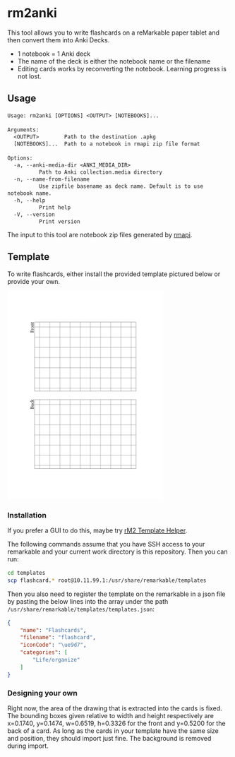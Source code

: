 # rm2anki

This tool allows you to write flashcards on a reMarkable paper tablet and then convert them into Anki Decks.

* 1 notebook = 1 Anki deck
* The name of the deck is either the notebook name or the filename
* Editing cards works by reconverting the notebook. Learning progress is not lost.


## Usage

```
Usage: rm2anki [OPTIONS] <OUTPUT> [NOTEBOOKS]...

Arguments:
  <OUTPUT>        Path to the destination .apkg
  [NOTEBOOKS]...  Path to a notebook in rmapi zip file format

Options:
  -a, --anki-media-dir <ANKI_MEDIA_DIR>
          Path to Anki collection.media directory
  -n, --name-from-filename
          Use zipfile basename as deck name. Default is to use notebook name.
  -h, --help
          Print help
  -V, --version
          Print version
```

The input to this tool are notebook zip files generated by [rmapi](https://github.com/juruen/rmapi).

## Template
To write flashcards, either install the provided template pictured below or provide your own.

<img src="./template/flashcard.png" style="width: 40ch;">

### Installation

If you prefer a GUI to do this, maybe try [rM2 Template Helper](https://www.freeremarkabletools.com/).

The following commands assume that you have SSH access to your remarkable and your current work directory is this repository.
Then you can run:

```sh
cd templates
scp flashcard.* root@10.11.99.1:/usr/share/remarkable/templates
```

Then you also need to register the template on the remarkable in a json file by pasting the below lines into the array under the path `/usr/share/remarkable/templates/templates.json`:

```json
{
    "name": "Flashcards",
    "filename": "flashcard",
    "iconCode": "\ue9d7",
    "categories": [
        "Life/organize"
    ]
}
```

### Designing your own

Right now, the area of the drawing that is extracted into the cards is fixed.
The bounding boxes given relative to width and height respectively are x=0.1740, y=0.1474, w=0.6519, h=0.3326 for the front and y=0.5200 for the back of a card.
As long as the cards in your template have the same size and position, they should import just fine.
The background is removed during import.
